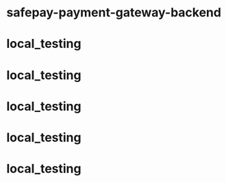 # safepay-payment-gateway-backend
# local_testing
# local_testing
# local_testing
# local_testing
# local_testing
